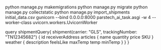 python manage.py makemigrations
python manage.py migrate
python manage.py collectstatic
python manage.py import_shipments initial_data.csv
gunicorn --bind 0.0.0.0:8000 parstech_ai_task.asgi -w 4 --worker-class uvicorn.workers.UvicornWorker


query shipmentQuery{
  shipment(carrier: "GLS", trackingNumber: "TN12345682") {
    id
    receiverAddress
    articles {
      name
      quantity
      price
      SKU
    }
    weather {
      description
      feelsLike
      maxTemp
      temp
      minTemp
    }
  }
}